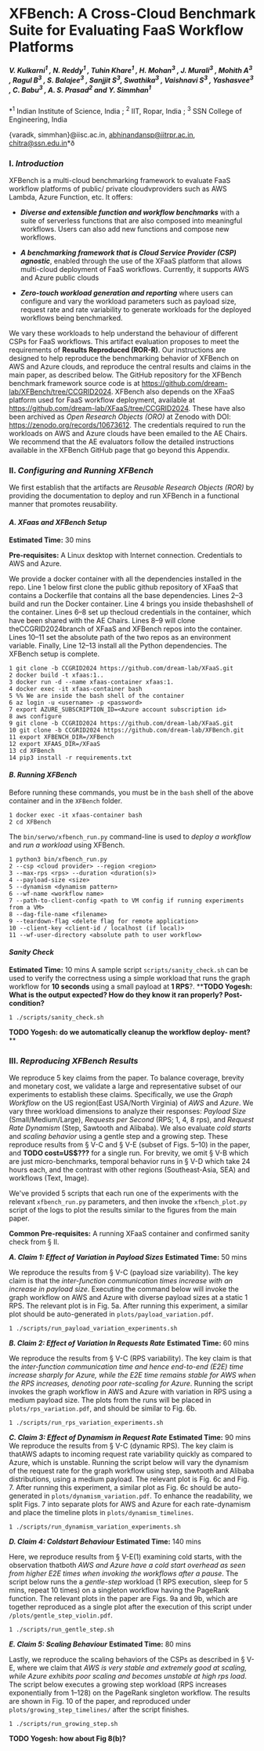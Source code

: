# XFBench: A Cross-Cloud Benchmark Suite for Evaluating FaaS Workflow Platforms
##### ***V. Kulkarni<sup>1</sup> , N. Reddy<sup>1</sup> , Tuhin Khare<sup>1</sup> , H. Mohan<sup>3</sup> , J. Murali<sup>3</sup> , Mohith A<sup>3</sup> , Ragul B<sup>3</sup> , S. Balajee<sup>3</sup> , Sanjjit S<sup>3</sup>, Swathika<sup>3</sup> , Vaishnavi S<sup>3</sup> , Yashasvee<sup>3</sup> , C. Babu<sup>3</sup> , A. S. Prasad<sup>2</sup> and Y. Simmhan<sup>1</sup>***

*<sup>1</sup> Indian Institute of Science, India ; <sup>2</sup> IIT, Ropar, India ; <sup>3</sup> SSN College of Engineering, India

{varadk, simmhan}@iisc.ac.in,   abhinandansp@iitrpr.ac.in,  chitra@ssn.edu.in*ð

### I. *Introduction*

XFBench is a multi-cloud benchmarking framework to evaluate FaaS workflow platforms of public/ private cloudvproviders such as AWS Lambda, Azure Function, etc. It offers:

- ***Diverse and extensible function and workflow benchmarks*** with a suite of serverless functions that are also composed into meaningful workflows. Users can also add new functions and compose new workflows.

- ***A benchmarking framework that is Cloud Service Provider (CSP) agnostic***, enabled through the use of the XFaaS platform that allows multi-cloud deployment of FaaS workflows. Currently, it supports AWS and Azure public clouds
  
- ***Zero-touch workload generation and reporting*** where users can configure and vary the workload parameters such as payload size, request rate and rate variability to generate workloads for the deployed workflows being benchmarked.

We vary these workloads to help understand the behaviour of different CSPs for FaaS workflows. This artifact evaluation proposes to meet the requirements of **Results Reproduced (ROR-R)**. Our instructions are designed to help reproduce the benchmarking behavior of XFBench on AWS and Azure clouds, and reproduce the central results and claims in the main paper, as described below. The GitHub repository for the XFBench benchmark framework source code is at https://github.com/dream-lab/XFBench/tree/CCGRID2024. XFBench also depends on the XFaaS platform used for FaaS workflow deployment, available at https://github.com/dream-lab/XFaaS/tree/CCGRID2024. These have also been archived as *Open Research Objects (ORO)* at Zenodo with DOI: https://zenodo.org/records/10673612. The credentials required to run the workloads on AWS and Azure clouds have been emailed to the AE Chairs. We recommend that the AE evaluators follow the detailed instructions available in the XFBench GitHub page that go beyond this Appendix.

### II. ***Configuring and Running XFBench***
We first establish that the artifacts are *Reusable Research Objects (ROR)* by providing the documentation to deploy and run XFBench in a functional manner that promotes reusability.

#### *A. XFaas and XFBench Setup*

**Estimated Time:** 30 mins

**Pre-requisites:** A Linux desktop with Internet connection. Credentials to AWS and Azure.

We provide a docker container with all the dependencies installed in the repo. Line 1 below first clone the public github repository of XFaaS that contains a Dockerfile that contains all the base dependencies. Lines 2–3 build and run the Docker container. Line 4 brings you inside thebashshell of the container. Lines 6–8 set up thecloud credentials in the container, which have been shared with the AE Chairs. Lines 8–9 will clone theCCGRID2024branch of XFaaS and XFBench repos into the container. Lines 10–11 set the absolute path of the two repos as an environment variable. Finally, Line 12–13 install all the Python dependencies. The XFBench setup is complete.

```shell
1 git clone -b CCGRID2024 https://github.com/dream-lab/XFaaS.git
2 docker build -t xfaas:1..
3 docker run -d --name xfaas-container xfaas:1.
4 docker exec -it xfaas-container bash
5 %% We are inside the bash shell of the container
6 az login -u <username> -p <password>
7 export AZURE_SUBSCRIPTION_ID=<Azure account subscription id>
8 aws configure
9 git clone -b CCGRID2024 https://github.com/dream-lab/XFaaS.git
10 git clone -b CCGRID2024 https://github.com/dream-lab/XFBench.git
11 export XFBENCH_DIR=/XFBench
12 export XFAAS_DIR=/XFaaS
13 cd XFBench
14 pip3 install -r requirements.txt
```

#### *B. Running XFBench*
Before running these commands, you must be in the `bash` shell of the above container and in the `XFBench` folder.
```shell
1 docker exec -it xfaas-container bash
2 cd XFBench
```

The `bin/serwo/xfbench_run.py` command-line is used to *deploy a workflow* and *run a workload* using XFBench.

```shell
1 python3 bin/xfbench_run.py
2 --csp <cloud provider> --region <region>
3 --max-rps <rps> --duration <duration(s)>
4 --payload-size <size>
5 --dynamism <dynamism pattern>
6 --wf-name <workflow name>
7 --path-to-client-config <path to VM config if running experiments from a VM>
8 --dag-file-name <filename>
9 --teardown-flag <delete flag for remote application>
10 --client-key <client-id / localhost (if local)>
11 --wf-user-directory <absolute path to user workflow>
```

#### *Sanity Check*
**Estimated Time:** 10 mins
A sample script `scripts/sanity_check.sh` can be used to verify the correctness using a simple workload that runs the graph workflow for **10 seconds** using a small payload at **1 RPS**?. ****TODO Yogesh: What is the output expected? How do they know it ran properly? Post-condition?**
```shell
1 ./scripts/sanity_check.sh
```
**TODO Yogesh: do we automatically cleanup the workflow deploy-
ment?****

### III. ***Reproducing XFBench Results***

We reproduce 5 key claims from the paper. To balance coverage, brevity and monetary cost, we validate a large and representative subset of our experiments to establish these claims. Specifically, we use the *Graph Workflow* on the US region(East USA/North Virginia) of *AWS* and *Azure*. We vary three workload dimensions to analyze their responses: *Payload Size* (Small/Medium/Large),   *Requests per Second* (RPS; 1, 4, 8 rps), and *Request Rate Dynamism* (Step, Sawtooth and Alibaba). We also evaluate *cold starts* and *scaling behavior* using a gentle step and a growing step. These reproduce results from § V-C and § V-E (subset of Figs. 5–10) in the paper, and **TODO cost≈US$???** for a single run. For brevity, we omit § V-B which are just micro-benchmarks, temporal behavior runs in § V-D which take 24 hours each, and the contrast with other regions (Southeast-Asia, SEA) and workflows (Text, Image).

We've provided 5 scripts that each run one of the experiments with the relevant `xfbench_run.py` parameters, and then invoke the `xfbench_plot.py` script of the logs to plot the results similar to the figures from the main paper.

**Common Pre-requisites:** A running XFaaS container and confirmed sanity check from § II.

***A. Claim 1: Effect of Variation in Payload Sizes***
**Estimated Time:** 50 mins

We reproduce the results from § V-C (payload size variability). The key claim is that the *inter-function communication times increase with an increase in payload size*. Executing the command below will invoke the graph workflow on AWS and Azure with diverse payload sizes at a static 1 RPS. The relevant plot is in Fig. 5a. After running this experiment, a similar plot should be auto-generated in `plots/payload_variation.pdf`.
```
1 ./scripts/run_payload_variation_experiments.sh
```

***B. Claim 2: Effect of Variation In Requests Rate***
**Estimated Time:** 60 mins

We reproduce the results from § V-C (RPS variability). The key claim is that the *inter-function communication time and hence end-to-end (E2E) time increase sharply for Azure, while the E2E time remains stable for AWS when the RPS increases, denoting poor rate-scaling for Azure*. Running the script invokes the graph workflow in AWS and Azure with variation in RPS using a medium payload size. The plots from the runs will be placed in `plots/rps_variation.pdf`, and should be similar to Fig. 6b.
```
1 ./scripts/run_rps_variation_experiments.sh
```

***C. Claim 3: Effect of Dynamism in Request Rate***
**Estimated Time:** 90 mins
We reproduce the results from § V-C (dynamic RPS). The key claim is thatAWS adapts to incoming request rate variability quickly as compared to Azure, which is unstable. Running the script below will vary the dynamism of the request rate for the graph workflow using step, sawtooth and Alibaba distributions, using a medium payload. The relevant plot is Fig. 6c and Fig. 7. After running this experiment, a similar plot as Fig. 6c should be auto-generated in `plots/dynamism_variation.pdf`. To enhance the readability, we split Figs. 7 into separate plots for AWS and Azure for each rate-dynamism and place the timeline plots in `plots/dynamism_timelines`.

```
1 ./scripts/run_dynamism_variation_experiments.sh
```

***D. Claim 4: Coldstart Behaviour***
**Estimated Time:** 140 mins

Here, we reproduce results from § V-E(1) examining cold starts, with the observation thatboth *AWS and Azure have a cold start overhead as seen from higher E2E times when invoking the workflows after a pause*. The script below runs the a *gentle-step* workload (1 RPS execution, sleep for 5 mins, repeat 10 times) on a singleton workflow having the PageRank function. The relevant plots in the paper are Figs. 9a and 9b, which are together reproduced as a single plot after the execution of this script under `/plots/gentle_step_violin.pdf`.

```
1 ./scripts/run_gentle_step.sh
```

***E. Claim 5: Scaling Behaviour***
**Estimated Time:** 80 mins

Lastly, we reproduce the scaling behaviors of the CSPs as described in § V-E, where we claim that *AWS is very stable and extremely good at scaling, while Azure exhibits poor scaling and becomes unstable at high rps load*. The script below executes a growing step workload (RPS increases exponentially from 1–128) on the PageRank singleton workflow. The results are shown in Fig. 10 of the paper, and reproduced under `plots/growing_step_timelines/` after the script finishes.


```
1 ./scripts/run_growing_step.sh
```
**TODO Yogesh: how about Fig 8(b)?**
